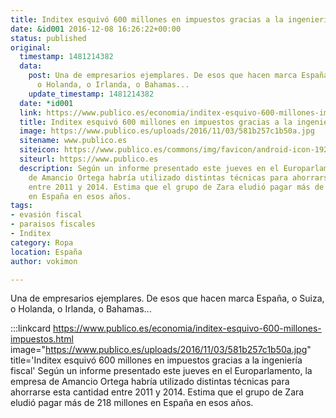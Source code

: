 ```yaml
---
title: Inditex esquivó 600 millones en impuestos gracias a la ingeniería fiscal
date: &id001 2016-12-08 16:26:22+00:00
status: published
original:
  timestamp: 1481214382
  data:
    post: Una de empresarios ejemplares. De esos que hacen marca España, o Suiza,
      o Holanda, o Irlanda, o Bahamas...
    update_timestamp: 1481214382
  date: *id001
  link: https://www.publico.es/economia/inditex-esquivo-600-millones-impuestos.html
  title: Inditex esquivó 600 millones en impuestos gracias a la ingeniería fiscal
  image: https://www.publico.es/uploads/2016/11/03/581b257c1b50a.jpg
  sitename: www.publico.es
  siteicon: https://www.publico.es/commons/img/favicon/android-icon-192x192.png
  siteurl: https://www.publico.es
  description: Según un informe presentado este jueves en el Europarlamento, la empresa
    de Amancio Ortega habría utilizado distintas técnicas para ahorrarse esta cantidad
    entre 2011 y 2014. Estima que el grupo de Zara eludió pagar más de 218 millones
    en España en esos años.
tags:
- evasión fiscal
- paraisos fiscales
- Inditex
category: Ropa
location: España
author: vokimon

---
```

Una de empresarios ejemplares.
De esos que hacen marca España, o Suiza, o Holanda, o Irlanda, o Bahamas...

:::linkcard https://www.publico.es/economia/inditex-esquivo-600-millones-impuestos.html image="https://www.publico.es/uploads/2016/11/03/581b257c1b50a.jpg" title='Inditex esquivó 600 millones en impuestos gracias a la ingeniería fiscal'
    Según un informe presentado este jueves en el Europarlamento, la empresa de Amancio Ortega habría utilizado distintas técnicas para ahorrarse esta cantidad entre 2011 y 2014. Estima que el grupo de Zara eludió pagar más de 218 millones en España en esos años.

